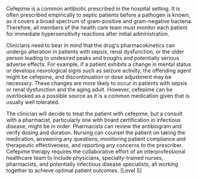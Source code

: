 Cefepime is a common antibiotic prescribed in the hospital setting. It is often prescribed empirically to septic patients before a pathogen is known, as it covers a broad spectrum of gram-positive and gram-negative bacteria. Therefore, all members of the health care team must monitor each patient for immediate hypersensitivity reactions after initial administration.

Clinicians need to bear in mind that the drug's pharmacokinetics can undergo alteration in patients with sepsis, renal dysfunction, or the older person leading to undesired peaks and troughs and potentially serious adverse effects. For example, if a patient exhibits a change in mental status or develops neurological signs such as seizure activity, the offending agent might be cefepime, and discontinuation or dose adjustment may be necessary. These changes are more likely to occur in patients with sepsis or renal dysfunction and the aging adult. However, cefepime can be overlooked as a possible source as it is a common medication given that is usually well tolerated.

The clinician will decide to treat the patient with cefepime, but a consult with a pharmacist, particularly one with board certification in infectious disease, might be in order. Pharmacists can review the antibiogram and verify dosing and duration. Nursing can counsel the patient on taking the medication, answering any questions, monitoring patient compliance and therapeutic effectiveness, and reporting any concerns to the prescriber. Cefepime therapy requires the collaborative effort of an interprofessional healthcare team to include physicians, specialty-trained nurses, pharmacists, and potentially infectious disease specialists, all working together to achieve optimal patient outcomes. [Level 5]